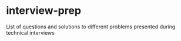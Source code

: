 # interview-prep
List of questions and solutions to different problems presented during technical interviews
